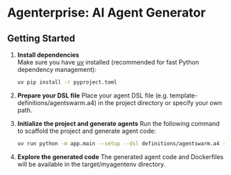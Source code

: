 # Agenterprise: AI Agent Generator

## Getting Started

1. **Install dependencies**  
   Make sure you have [uv](https://github.com/astral-sh/uv) installed (recommended for fast Python dependency management):

   ```bash
   uv pip install -r pyproject.toml
   ```

2. **Prepare your DSL file**
    Place your agent DSL file (e.g. template-definitions/agentswarm.a4) in the project directory or specify your own path.

3. **Initialize the project and generate agents**
    Run the following command to scaffold the project and generate agent code:
    ```bash
    uv run python -m app.main --setup --dsl definitions/agentswarm.a4 --target target/myagentenv
    ```

4. **Explore the generated code**
    The generated agent code and Dockerfiles will be available in the target/myagentenv directory.
